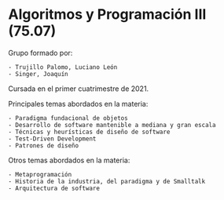 # Algoritmos y Programación III (75.07)
Grupo formado por:

    - Trujillo Palomo, Luciano León
    - Singer, Joaquín

Cursada en el primer cuatrimestre de 2021.

Principales temas abordados en la materia:

    - Paradigma fundacional de objetos
    - Desarrollo de software mantenible a mediana y gran escala
    - Técnicas y heurísticas de diseño de software
    - Test-Driven Development
    - Patrones de diseño
 
Otros temas abordados en la materia:

    - Metaprogramación
    - Historia de la industria, del paradigma y de Smalltalk
    - Arquitectura de software
